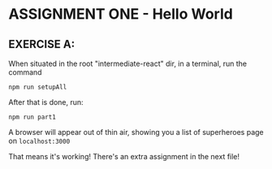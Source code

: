 # ASSIGNMENT ONE - Hello World


## EXERCISE A:
When situated in the root "intermediate-react" dir, in a terminal, run the command

`npm run setupAll`

After that is done, run:

`npm run part1`

A browser will appear out of thin air, showing you a list of superheroes
page on `localhost:3000`

That means it's working! There's an extra assignment in the next file!

